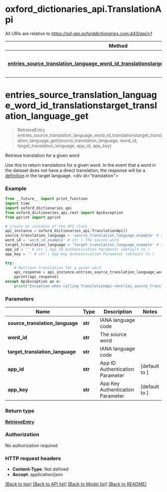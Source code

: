 # oxford_dictionaries_api.TranslationApi

All URIs are relative to *https://od-api.oxforddictionaries.com:443/api/v1*

Method | HTTP request | Description
------------- | ------------- | -------------
[**entries_source_translation_language_word_id_translationstarget_translation_language_get**](TranslationApi.md#entries_source_translation_language_word_id_translationstarget_translation_language_get) | **GET** /entries/{source_translation_language}/{word_id}/translations&#x3D;{target_translation_language} | Retrieve translation for a given word


# **entries_source_translation_language_word_id_translationstarget_translation_language_get**
> RetrieveEntry entries_source_translation_language_word_id_translationstarget_translation_language_get(source_translation_language, word_id, target_translation_language, app_id, app_key)

Retrieve translation for a given word

 Use this to return translations for a given word. In the event that a word in the dataset does not have a direct translation, the response will be a [definition](documentation/glossary?term=entry) in the target language.    <div id=\"translation\"></div> 

### Example
```python
from __future__ import print_function
import time
import oxford_dictionaries_api
from oxford_dictionaries_api.rest import ApiException
from pprint import pprint

# create an instance of the API class
api_instance = oxford_dictionaries_api.TranslationApi()
source_translation_language = 'source_translation_language_example' # str | IANA language code
word_id = 'word_id_example' # str | The source word
target_translation_language = 'target_translation_language_example' # str | IANA language code
app_id = '' # str | App ID Authentication Parameter (default to )
app_key = '' # str | App Key Authentication Parameter (default to )

try:
    # Retrieve translation for a given word
    api_response = api_instance.entries_source_translation_language_word_id_translationstarget_translation_language_get(source_translation_language, word_id, target_translation_language, app_id, app_key)
    pprint(api_response)
except ApiException as e:
    print("Exception when calling TranslationApi->entries_source_translation_language_word_id_translationstarget_translation_language_get: %s\n" % e)
```

### Parameters

Name | Type | Description  | Notes
------------- | ------------- | ------------- | -------------
 **source_translation_language** | **str**| IANA language code | 
 **word_id** | **str**| The source word | 
 **target_translation_language** | **str**| IANA language code | 
 **app_id** | **str**| App ID Authentication Parameter | [default to ]
 **app_key** | **str**| App Key Authentication Parameter | [default to ]

### Return type

[**RetrieveEntry**](RetrieveEntry.md)

### Authorization

No authorization required

### HTTP request headers

 - **Content-Type**: Not defined
 - **Accept**: application/json

[[Back to top]](#) [[Back to API list]](../README.md#documentation-for-api-endpoints) [[Back to Model list]](../README.md#documentation-for-models) [[Back to README]](../README.md)

